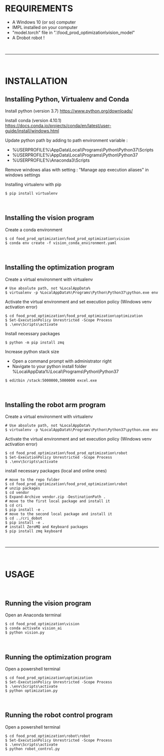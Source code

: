 # REQUIREMENTS

- A Windows 10 (or so) computer
- IMPL installed on your computer
- "model.torch" file in ".\food_prod_optimization\vision_model\"
- A Drobot robot !

</br>

---

</br>

# INSTALLATION


## Installing Python, Virtualenv and Conda

Install python (version 3.7)
https://www.python.org/downloads/

Install conda (version 4.10.1)
https://docs.conda.io/projects/conda/en/latest/user-guide/install/windows.html

Update python path by adding to path environment variable :
- %USERPROFILE%\AppData\Local\Programs\Python\Python37\Scripts
- %USERPROFILE%\AppData\Local\Programs\Python\Python37
- %USERPROFILE%\Anaconda3\Scripts

Remove windows alias with setting : "Manage app execution aliases" in windows settings

Installing virtualenv with pip 
``` console
$ pip install virtualenv
```

</br>

## Installing the vision program

Create a conda environment
``` console
$ cd food_prod_optimization\food_prod_optimization\vision
$ conda env create -f vision_conda_environment.yaml
```

</br>

## Installing the optimization program

Create a virtual environment with virtualenv
``` console
# Use absolute path, not %LocalAppData%
$ virtualenv -p %LocalAppData%\Programs\Python\Python37\python.exe env  
```

Activate the virtual environment
and set execution policy (Windows venv activation error)
``` console
$ cd food_prod_optimization\food_prod_optimization\optimization
$ Set-ExecutionPolicy Unrestricted -Scope Process
$ .\env\Scripts\activate
```

Install necessary packages
``` console
$ python -m pip install zmq
```

Increase python stack size
- Open a command prompt with administrator right
- Navigate to your python install folder %LocalAppData%\Local\Programs\Python\Python37
``` console
$ editbin /stack:5000000,5000000 excel.exe
```

</br>

## Installing the robot arm program

Create a virtual environment with virtualenv
``` console
# Use absolute path, not %LocalAppData%
$ virtualenv -p %LocalAppData%\Programs\Python\Python37\python.exe env  
```

Activate the virtual environment
and set execution policy (Windows venv activation error)
``` console
$ cd food_prod_optimization\food_prod_optimization\robot
$ Set-ExecutionPolicy Unrestricted -Scope Process
$ .\env\Scripts\activate
```

install necessary packages (local and online ones)
``` console
# move to the repo folder
$ cd food_prod_optimization\food_prod_optimization\robot
# unzip packages
$ cd vendor
$ Expand-Archive vendor.zip -DestinationPath .
# move to the first local package and install it 
$ cd cri
$ pip install -e .
# move to the second local package and install it
$ cd ../cri_dobot
$ pip install -e .
# install ZeroMQ and Keyboard packages
$ pip install zmq keyboard
```

</br>

---

</br>

# USAGE 

</br>

## Running the vision program
Open an Anaconda terminal
``` console
$ cd food_prod_optimization\vision
$ conda activate vision_ai 
$ python vision.py
``` 

</br>

## Running the optimization program
Open a powershell terminal
``` console
$ cd food_prod_optimization\optimization
$ Set-ExecutionPolicy Unrestricted -Scope Process
$ .\env\Scripts\activate
$ python optimization.py
``` 

</br>

## Running the robot control program
Open a powershell terminal
``` console
$ cd food_prod_optimization\robot\robot
$ Set-ExecutionPolicy Unrestricted -Scope Process
$ .\env\Scripts\activate
$ python robot_control.py
``` 
